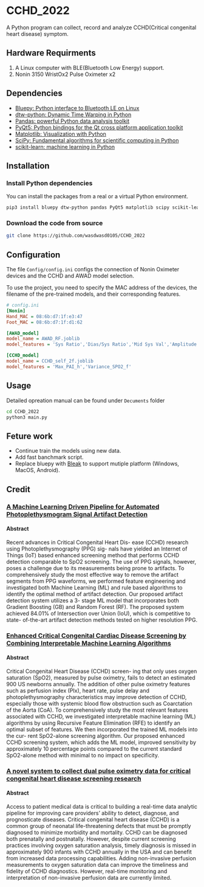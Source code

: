 # CCHD_2022
A Python program can collect, record and analyze CCHD(Critical congenital heart disease) symptom. 

## Hardware Requirments
1. A Linux computer with BLE(Bluetooth Low Energy) support.
2. Nonin 3150 WristOx2 Pulse Oximeter x2

## Dependencies 
- [Bluepy: Python interface to Bluetooth LE on Linux](https://github.com/IanHarvey/bluepy)
- [dtw-python: Dynamic Time Warping in Python](https://dynamictimewarping.github.io/python/)
- [Pandas: powerful Python data analysis toolkit](https://pandas.pydata.org/)
- [PyQt5: Python bindings for the Qt cross platform application toolkit](https://pypi.org/project/PyQt5/)
- [Matplotlib: Visualization with Python](https://matplotlib.org/)
- [SciPy: Fundamental algorithms for scientific computing in Python](https://scipy.org/)
- [scikit-learn: machine learning in Python](https://scikit-learn.org/)

## Installation
### Install Python dependencies
You can install the packages from a real or a virtual Python environment.

```bash
pip3 install bluepy dtw-python pandas PyQt5 matplotlib scipy scikit-learn
```

### Download the code from source
```bash
git clone https://github.com/wasdwasd0105/CCHD_2022
```

## Configuration
The file `Config/config.ini` configs the connection of Nonin Oximeter devices and the CCHD and AWAD model selection. 

To use the project, you need to specify the MAC address of the devices, the filename of the pre-trained models, and their corresponding features. 

```ini
# config.ini
[Nonin]
Hand_MAC = 08:6b:d7:1f:e3:47
Foot_MAC = 08:6b:d7:1f:d1:62

[AWAD_model]
model_name = AWAD_RF.joblib
model_features = 'Sys Ratio','Dias/Sys Ratio','Mid Sys Val','Amplitude'

[CCHD_model]
model_name = CCHD_self_2f.joblib
model_features = 'Max_PAI_h','Variance_SPO2_f'
```

## Usage
Detailed opreation manual can be found under `Decuments` folder 
```bash
cd CCHD_2022
python3 main.py
```


## Feture work
- Continue train the models using new data.
- Add fast banchmark script.
- Replace bluepy with [Bleak](https://github.com/hbldh/bleak) to support mutiple platform (Windows, MacOS, Android).  

## Credit

### [A Machine Learning Driven Pipeline for Automated Photoplethysmogram Signal Artifact Detection](https://ieeexplore.ieee.org/document/9697930)
#### Abstract
Recent advances in Critical Congenital Heart Dis-
ease (CCHD) research using Photoplethysmography (PPG) sig-
nals have yielded an Internet of Things (IoT) based enhanced
screening method that performs CCHD detection comparable
to SpO2 screening. The use of PPG signals, however, poses a
challenge due to its measurements being prone to artifacts. To
comprehensively study the most effective way to remove the
artifact segments from PPG waveforms, we performed feature
engineering and investigated both Machine Learning (ML) and
rule based algorithms to identify the optimal method of artifact
detection. Our proposed artifact detection system utilizes a 3-
stage ML model that incorporates both Gradient Boosting (GB)
and Random Forest (RF). The proposed system achieved 84.01%
of Intersection over Union (IoU), which is competitive to state-
of-the-art artifact detection methods tested on higher resolution
PPG.


### [Enhanced Critical Congenital Cardiac Disease Screening by Combining Interpretable Machine Learning Algorithms](https://ieeexplore.ieee.org/document/9630111)
#### Abstract
Critical Congenital Heart Disease (CCHD) screen-
ing that only uses oxygen saturation (SpO2), measured by pulse
oximetry, fails to detect an estimated 900 US newborns annually.
The addition of other pulse oximetry features such as perfusion
index (PIx), heart rate, pulse delay and photoplethysmography
characteristics may improve detection of CCHD, especially
those with systemic blood flow obstruction such as Coarctation
of the Aorta (CoA). To comprehensively study the most relevant
features associated with CCHD, we investigated interpretable
machine learning (ML) algorithms by using Recursive Feature
Elimination (RFE) to identify an optimal subset of features.
We then incorporated the trained ML models into the cur-
rent SpO2-alone screening algorithm. Our proposed enhanced
CCHD screening system, which adds the ML model, improved
sensitivity by approximately 10 percentage points compared to
the current standard SpO2-alone method with minimal to no
impact on specificity.

### [A novel system to collect dual pulse oximetry data for critical congenital heart disease screening research](https://www.cambridge.org/core/journals/journal-of-clinical-and-translational-science/article/novel-system-to-collect-dual-pulse-oximetry-data-for-critical-congenital-heart-disease-screening-research/6AAA3E41E270A41ED3417FBCB8123B41)
#### Abstract
Access to patient medical data is critical to building a real-time data analytic pipeline for improving care providers’ ability to detect, diagnose, and prognosticate diseases. Critical congenital heart disease (CCHD) is a common group of neonatal life-threatening defects that must be promptly diagnosed to minimize morbidity and mortality. CCHD can be diagnosed both prenatally and postnatally. However, despite current screening practices involving oxygen saturation analysis, timely diagnosis is missed in approximately 900 infants with CCHD annually in the USA and can benefit from increased data processing capabilities. Adding non-invasive perfusion measurements to oxygen saturation data can improve the timeliness and fidelity of CCHD diagnostics. However, real-time monitoring and interpretation of non-invasive perfusion data are currently limited.